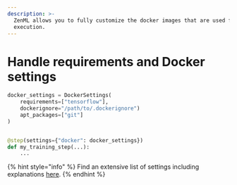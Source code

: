 ```yaml
---
description: >-
  ZenML allows you to fully customize the docker images that are used for code
  execution.
---
```


# Handle requirements and Docker settings

```python
docker_settings = DockerSettings(
    requirements=["tensorflow"],
    dockerignore="/path/to/.dockerignore")
    apt_packages=["git"]
)


@step(settings={"docker": docker_settings})
def my_training_step(...):
    ...
```

{% hint style="info" %}
Find an extensive list of settings including explanations [here](../../user-guide/advanced-guide/infrastructure-management/containerize-your-pipeline.md).
{% endhint %}
